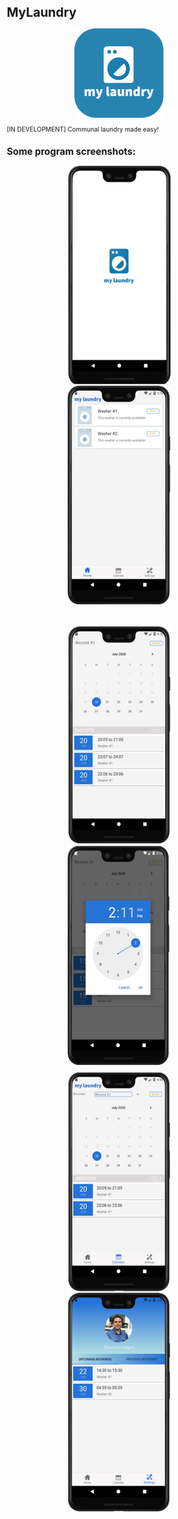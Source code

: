 # MyLaundry

<p align="center">
<img src="GitHub%20Images/my_laundry.png" width="200" height="200">
</p>
[IN DEVELOPMENT] Communal laundry made easy!



## Some program screenshots:
<p align="center">
<img src="GitHub%20Images/splash.png" width="232" height="490" hspace="20">
<img src="GitHub%20Images/home.png" width="232" height="490" hspace="20">
</p>
<br>
<p align="center">
<img src="GitHub%20Images/booking_main.png" width="232" height="490" hspace="20">
<img src="GitHub%20Images/booking_time.png" width="232" height="490" hspace="20">
</p>

<p align="center">
<img src="GitHub%20Images/calendar.png" width="232" height="490" hspace="20">
<img src="GitHub%20Images/user.png" width="232" height="490" hspace="20">
</p>
 
